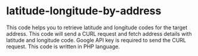 # latitude-longitude-by-address
This code helps you to retrieve latitude and longitude codes for the target address. This code will send a CURL request and fetch address details with latitude and longitude code. Google API key is required to send the CURL request. This code is written in PHP language. 
